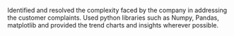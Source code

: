 Identified and resolved the complexity faced by the company in addressing the customer complaints. Used python libraries such as Numpy, Pandas, matplotlib and provided the trend charts and insights wherever possible.
